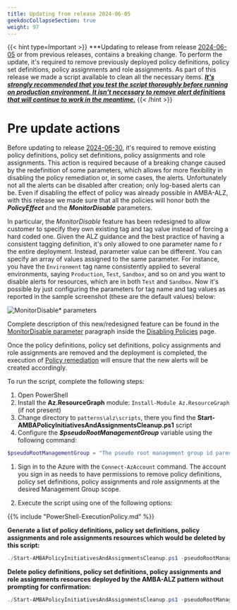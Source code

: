 ```yaml
---
title: Updating from release 2024-06-05
geekdocCollapseSection: true
weight: 97
---
```

{{< hint type=Important >}}
***Updating to release from release [2024-06-05](../../Whats-New#2024-06-05) or from previous releases, contains a breaking change. To perform the update, it's required to remove previously deployed policy definitions, policy set definitions, policy assignments and role assignments. As part of this release we made a script available to clean all the necessary items. <ins>***It's strongly recommended that you test the script thoroughly before running on production environment. It isn't necessary to remove alert definitions that will continue to work in the meantime.***</ins>
{{< /hint >}}

# Pre update actions

Before updating to release [2024-06-30](../../Whats-New#2024-06-30), it's required to remove existing policy definitions, policy set definitions, policy assignments and role assignments. This action is required because of a breaking change caused by the redefinition of some parameters, which allows for more flexibility in disabling the policy remediation or, in some cases, the alerts. Unfortunately not all the alerts can be disabled after creation; only log-based alerts can be. Even if disabling the effect of policy was already possible in AMBA-ALZ, with this release we made sure that all the policies will honor both the ***PolicyEffect*** and the ***MonitorDisable*** parameters.

In particular, the *MonitorDisable* feature has been redesigned to allow customer to specify they own existing tag and tag value instead of forcing a hard coded one. Given the ALZ guidance and the best practice of having a consistent tagging definition, it's only allowed to one parameter name fo r the entire deployment. Instead, parameter value can be different. You can specify an array of values assigned to the same parameter. For instance, you have the ```Environment``` tag name consistently applied to several environments, saying ```Production```, ```Test```, ```Sandbox```, and so on and you want to disable alerts for resources, which are in both ```Test``` and ```Sandbox```. Now it's possible by just configuring the parameters for tag name and tag values as reported in the sample screenshot (these are the default values) below:

![MonitorDisable* parameters](../../media/MonitorDisableParams.png)

Complete description of this new/redesigned feature can be found in the [MonitorDisable parameter](../../Disabling-Policies#monitordisable-parameter) paragraph inside the [Disabling Policies](../../Disabling-Policies) page.

Once the policy definitions, policy set definitions, policy assignments and role assignments are removed and the deployment is completed, the execution of [Policy remediation](../../deploy/Remediate-Policies) will ensure that the new alerts will be created accordingly.

To run the script, complete the following steps:

  1. Open PowerShell
  2. Install the **Az.ResourceGraph** module: `Install-Module Az.ResourceGraph` (if not present)
  3. Change directory to `patterns\alz\scripts`, there you find the **Start-AMBAPolicyInitiativesAndAssignmentsCleanup.ps1** script
  4. Configure the ***$pseudoRootManagementGroup*** variable using the following command:

  ```powershell
  $pseudoRootManagementGroup = "The pseudo root management group id parenting the identity, management and connectivity management groups"
  ```

  1. Sign in to the Azure with the `Connect-AzAccount` command. The account you sign in as needs to have permissions to remove policy definitions, policy set definitions, policy assignments and role assignments at the desired Management Group scope.

  2. Execute the script using one of the following options:

  {{% include "PowerShell-ExecutionPolicy.md" %}}

  **Generate a list of policy definitions, policy set definitions, policy assignments and role assignments resources which would be deleted by this script:**

  ```powershell
  ./Start-AMBAPolicyInitiativesAndAssignmentsCleanup.ps1 -pseudoRootManagementGroup $pseudoRootManagementGroup -ReportOnly
  ```

  **Delete policy definitions, policy set definitions, policy assignments and role assignments resources deployed by the AMBA-ALZ pattern without prompting for confirmation:**

  ```powershell
  ./Start-AMBAPolicyInitiativesAndAssignmentsCleanup.ps1 -pseudoRootManagementGroup $pseudoRootManagementGroup -Force
  ```
